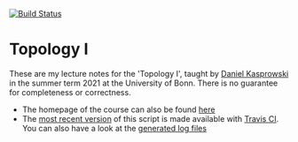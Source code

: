 [![Build Status](https://api.travis-ci.com/kesslermaximilian/TopologyI.svg)](https://travis-ci.com/kesslermaximilian/TopologyI)

# Topology I

These are my lecture notes for the 'Topology I', taught by [Daniel Kasprowski](http://www.math.uni-bonn.de/people/daniel/) in the summer term 2021 at the University of Bonn. There is no guarantee for completeness or correctness.

- The homepage of the course can also be found [here](http://www.math.uni-bonn.de/people/daniel/2021/topo1/)
- The [most recent version](https://kesslermaximilian.github.io/TopologyI/2021_Topology_I.pdf) of this script is made available with [Travis CI](https://github.com/traviscibot). You can also have a look at the [generated log files](https://kesslermaximilian.github.io/TopologyI/2021_Topology_I.log)
